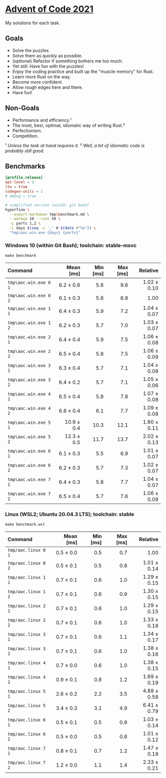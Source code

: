 # [Advent of Code 2021]

My solutions for each task.

## Goals

- Solve the puzzles.
- Solve them as quickly as possible.
- (optional) Refactor if something bothers me too much.
- Yet still: Have fun with the puzzles!
- Enjoy the coding practice and built up the "muscle memory" for Rust.
- Learn more Rust on the way.
- Become more confident.
- Allow rough edges here and there.
- Have fun!

## Non-Goals

- Performance and efficiency.¹
- The most, best, optimal, idiomatic way of writing Rust.²
- Perfectionism.
- Competition.

¹ _Unless the task at hand requires it._
² _Well, a bit of idiomatic code is probably still good._

## Benchmarks

```toml
[profile.release]
opt-level = 3
lto = true
codegen-units = 1
# debug = true
```

```sh
# simplified version (win10; git bash)
hyperfine \
  --export-markdown tmp\benchmark.md \
  --warmup 10 --runs 50 \
  -L parts 1,2 \
  -L days $(seq -s ',' 0 $(date +"%e")) \
  "tmp\aoc.win.exe {days} {parts}"
```

### Windows 10 (within Git Bash); toolchain: stable-msvc

`make benchmark`

| Command | Mean [ms] | Min [ms] | Max [ms] | Relative |
|:---|---:|---:|---:|---:|
| `tmp\aoc.win.exe 0 1` | 6.2 ± 0.6 | 5.6 | 9.6 | 1.02 ± 0.10 |
| `tmp\aoc.win.exe 0 2` | 6.1 ± 0.3 | 5.6 | 6.9 | 1.00 |
| `tmp\aoc.win.exe 1 1` | 6.4 ± 0.3 | 5.9 | 7.2 | 1.04 ± 0.07 |
| `tmp\aoc.win.exe 1 2` | 6.2 ± 0.3 | 5.7 | 7.0 | 1.03 ± 0.07 |
| `tmp\aoc.win.exe 2 1` | 6.4 ± 0.4 | 5.9 | 7.5 | 1.06 ± 0.08 |
| `tmp\aoc.win.exe 2 2` | 6.5 ± 0.4 | 5.8 | 7.5 | 1.06 ± 0.09 |
| `tmp\aoc.win.exe 3 1` | 6.3 ± 0.4 | 5.7 | 7.1 | 1.04 ± 0.08 |
| `tmp\aoc.win.exe 3 2` | 6.4 ± 0.2 | 5.7 | 7.1 | 1.05 ± 0.06 |
| `tmp\aoc.win.exe 4 1` | 6.5 ± 0.4 | 5.8 | 7.8 | 1.07 ± 0.08 |
| `tmp\aoc.win.exe 4 2` | 6.6 ± 0.4 | 6.1 | 7.7 | 1.09 ± 0.08 |
| `tmp\aoc.win.exe 5 1` | 10.9 ± 0.4 | 10.3 | 12.1 | 1.80 ± 0.11 |
| `tmp\aoc.win.exe 5 2` | 12.3 ± 0.5 | 11.7 | 13.7 | 2.02 ± 0.13 |
| `tmp\aoc.win.exe 6 1` | 6.1 ± 0.3 | 5.5 | 6.9 | 1.01 ± 0.07 |
| `tmp\aoc.win.exe 6 2` | 6.2 ± 0.3 | 5.7 | 7.3 | 1.02 ± 0.07 |
| `tmp\aoc.win.exe 7 1` | 6.4 ± 0.3 | 5.8 | 7.7 | 1.04 ± 0.07 |
| `tmp\aoc.win.exe 7 2` | 6.5 ± 0.4 | 5.7 | 7.6 | 1.06 ± 0.08 |

### Linux (WSL2; Ubuntu 20.04.3 LTS); toolchain: stable

`make benchmark.wsl`

| Command | Mean [ms] | Min [ms] | Max [ms] | Relative |
|:---|---:|---:|---:|---:|
| `tmp/aoc.linux 0 1` | 0.5 ± 0.0 | 0.5 | 0.7 | 1.00 |
| `tmp/aoc.linux 0 2` | 0.5 ± 0.1 | 0.5 | 0.8 | 1.01 ± 0.14 |
| `tmp/aoc.linux 1 1` | 0.7 ± 0.1 | 0.6 | 1.0 | 1.29 ± 0.15 |
| `tmp/aoc.linux 1 2` | 0.7 ± 0.1 | 0.6 | 0.9 | 1.30 ± 0.15 |
| `tmp/aoc.linux 2 1` | 0.7 ± 0.1 | 0.6 | 1.0 | 1.29 ± 0.15 |
| `tmp/aoc.linux 2 2` | 0.7 ± 0.1 | 0.6 | 1.0 | 1.33 ± 0.18 |
| `tmp/aoc.linux 3 1` | 0.7 ± 0.1 | 0.6 | 1.1 | 1.34 ± 0.17 |
| `tmp/aoc.linux 3 2` | 0.7 ± 0.1 | 0.6 | 1.0 | 1.38 ± 0.16 |
| `tmp/aoc.linux 4 1` | 0.7 ± 0.0 | 0.6 | 1.0 | 1.38 ± 0.15 |
| `tmp/aoc.linux 4 2` | 0.9 ± 0.1 | 0.8 | 1.2 | 1.69 ± 0.19 |
| `tmp/aoc.linux 5 1` | 2.6 ± 0.2 | 2.2 | 3.5 | 4.88 ± 0.58 |
| `tmp/aoc.linux 5 2` | 3.4 ± 0.3 | 3.1 | 4.9 | 6.41 ± 0.79 |
| `tmp/aoc.linux 6 1` | 0.5 ± 0.1 | 0.5 | 0.9 | 1.03 ± 0.14 |
| `tmp/aoc.linux 6 2` | 0.5 ± 0.0 | 0.5 | 0.8 | 1.01 ± 0.12 |
| `tmp/aoc.linux 7 1` | 0.8 ± 0.1 | 0.7 | 1.2 | 1.47 ± 0.19 |
| `tmp/aoc.linux 7 2` | 1.2 ± 0.0 | 1.1 | 1.4 | 2.33 ± 0.21 |

<!-- links -->

[Advent of Code 2021]: https://adventofcode.com/2021

